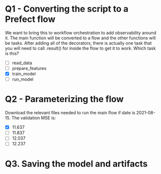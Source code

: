 # Q1 - Converting the script to a Prefect flow

We want to bring this to workflow orchestration to add observability around it. The main function will be converted to a flow and the other functions will be tasks. After adding all of the decorators, there is actually one task that you will need to call .result() for inside the flow to get it to work. Which task is this?

- [ ] read_data
- [ ] prepare_features
- [X] train_model
- [ ] run_model

# Q2 - Parameterizing the flow

Download the relevant files needed to run the main flow if date is 2021-08-15. The validation MSE is:

- [X] 11.637
- [ ] 11.837
- [ ] 12.037
- [ ] 12.237

# Q3. Saving the model and artifacts